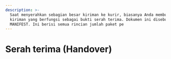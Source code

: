 ```yaml
---
description: >-
  Saat menyerahkan sebagian besar kiriman ke kurir, biasanya Anda membuat daftar
  kiriman yang berfungsi sebagai bukti serah terima. Dokumen ini disebut
  MANIFEST. Ini berisi semua rincian jumlah paket pe
---
```


# Serah terima \(Handover\)

